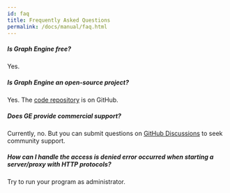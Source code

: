 ```yaml
---
id: faq
title: Frequently Asked Questions
permalink: /docs/manual/faq.html
---
```


##### Is Graph Engine free?

Yes.

##### Is Graph Engine an open-source project?

Yes. The [code repository](https://github.com/Microsoft/GraphEngine) is on GitHub.

##### Does GE provide commercial support?

Currently, no. But you can submit questions on [GitHub Discussions](https://github.com/microsoft/GraphEngine/discussions) to seek community support.

##### How can I handle the _access is denied_ error occurred when starting a server/proxy with HTTP protocols?

Try to run your program as administrator.

